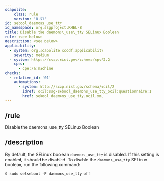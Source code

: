 ```yaml
---
scapolite:
    class: rule
    version: '0.51'
id: sebool_daemons_use_tty
id_namespace: org.ssgproject.RHEL-8
title: Disable the daemons\_use\_tty SELinux Boolean
rule: <see below>
description: <see below>
applicability:
  - system: org.scapolite.xccdf.applicability
    severity: medium
  - system: https://scap.nist.gov/schema/cpe/2.2
    cpes:
      - cpe:/a:machine
checks:
  - relative_id: '01'
    automations:
      - system: http://scap.nist.gov/schema/ocil/2
        idref: ocil:ssg-sebool_daemons_use_tty_ocil:questionnaire:1
        href: sebool_daemons_use_tty.ocil.xml
---
```



## /rule

Disable the daemons\_use\_tty SELinux Boolean

## /description

By
default, the SELinux boolean `daemons_use_tty` is disabled. If this
setting is enabled, it should be disabled. To disable the
`daemons_use_tty` SELinux boolean, run the following command:

``` 
$ sudo setsebool -P daemons_use_tty off
```
